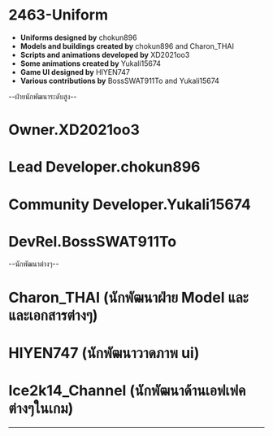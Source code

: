 # 2463-Uniform
- **Uniforms designed by** chokun896  
- **Models and buildings created by** chokun896 and Charon_THAI  
- **Scripts and animations developed by** XD2021oo3  
- **Some animations created by** Yukali15674  
- **Game UI designed by** HIYEN747  
- **Various contributions by** BossSWAT911To and Yukali15674

--ฝ่ายนักพัฒนาระดับสูง--
# Owner.XD2021oo3
# Lead Developer.chokun896
# Community Developer.Yukali15674
# DevRel.BossSWAT911To
  --นักพัฒนาต่างๆ--
  # Charon_THAI (นักพัฒนาฝ่าย Model และและเอกสารต่างๆ)
  # HIYEN747 (นักพัฒนาวาดภาพ ui)
  # Ice2k14_Channel (นักพัฒนาด้านเอฟเฟคต่างๆในเกม)
  ---------------
